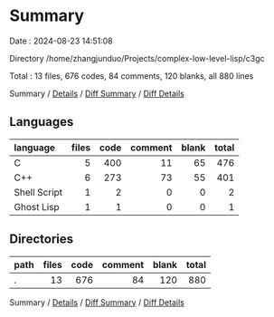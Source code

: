 # Summary

Date : 2024-08-23 14:51:08

Directory /home/zhangjunduo/Projects/complex-low-level-lisp/c3gc

Total : 13 files,  676 codes, 84 comments, 120 blanks, all 880 lines

Summary / [Details](details.md) / [Diff Summary](diff.md) / [Diff Details](diff-details.md)

## Languages
| language | files | code | comment | blank | total |
| :--- | ---: | ---: | ---: | ---: | ---: |
| C | 5 | 400 | 11 | 65 | 476 |
| C++ | 6 | 273 | 73 | 55 | 401 |
| Shell Script | 1 | 2 | 0 | 0 | 2 |
| Ghost Lisp | 1 | 1 | 0 | 0 | 1 |

## Directories
| path | files | code | comment | blank | total |
| :--- | ---: | ---: | ---: | ---: | ---: |
| . | 13 | 676 | 84 | 120 | 880 |

Summary / [Details](details.md) / [Diff Summary](diff.md) / [Diff Details](diff-details.md)
